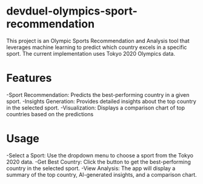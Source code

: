 # devduel-olympics-sport-recommendation
This project is an Olympic Sports Recommendation and Analysis tool that leverages machine learning to predict which country excels in a specific sport. The current implementation uses Tokyo 2020 Olympics data.
# Features
-Sport Recommendation: Predicts the best-performing country in a given sport.
-Insights Generation: Provides detailed insights about the top country in the selected sport.
-Visualization: Displays a comparison chart of top countries based on the predictions
# Usage
-Select a Sport: Use the dropdown menu to choose a sport from the Tokyo 2020 data.
-Get Best Country: Click the button to get the best-performing country in the selected sport.
-View Analysis: The app will display a summary of the top country, AI-generated insights, and a comparison chart.

